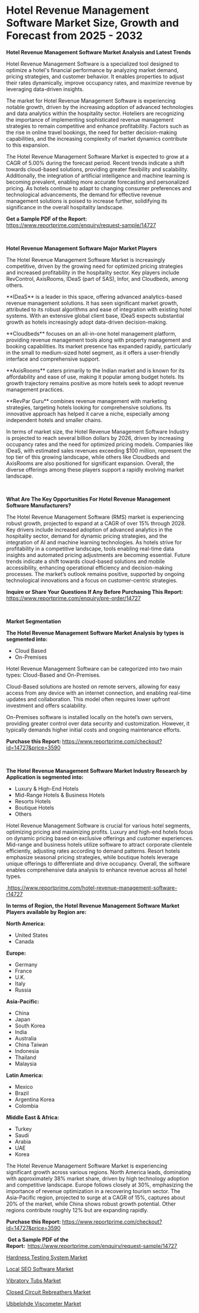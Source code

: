 <p><h1>Hotel Revenue Management Software Market Size, Growth and Forecast from 2025 - 2032</h1></p><p><strong>Hotel Revenue Management Software Market Analysis and Latest Trends</strong></p>
<p><p>Hotel Revenue Management Software is a specialized tool designed to optimize a hotel's financial performance by analyzing market demand, pricing strategies, and customer behavior. It enables properties to adjust their rates dynamically, improve occupancy rates, and maximize revenue by leveraging data-driven insights.</p><p>The market for Hotel Revenue Management Software is experiencing notable growth, driven by the increasing adoption of advanced technologies and data analytics within the hospitality sector. Hoteliers are recognizing the importance of implementing sophisticated revenue management strategies to remain competitive and enhance profitability. Factors such as the rise in online travel bookings, the need for better decision-making capabilities, and the increasing complexity of market dynamics contribute to this expansion.</p><p>The Hotel Revenue Management Software Market is expected to grow at a CAGR of 5.00% during the forecast period. Recent trends indicate a shift towards cloud-based solutions, providing greater flexibility and scalability. Additionally, the integration of artificial intelligence and machine learning is becoming prevalent, enabling more accurate forecasting and personalized pricing. As hotels continue to adapt to changing consumer preferences and technological advancements, the demand for effective revenue management solutions is poised to increase further, solidifying its significance in the overall hospitality landscape.</p></p>
<p><strong>Get a Sample PDF of the Report:&nbsp;</strong> <a href="https://www.reportprime.com/enquiry/request-sample/14727?utm_campaign=3051&utm_medium=2&utm_source=Github&utm_content=ia&utm_term=20032025&utm_id=hotel-revenue-management-software">https://www.reportprime.com/enquiry/request-sample/14727</a></p>
<p>&nbsp;</p>
<p><strong>Hotel Revenue Management Software Major Market Players</strong></p>
<p><p>The Hotel Revenue Management Software Market is increasingly competitive, driven by the growing need for optimized pricing strategies and increased profitability in the hospitality sector. Key players include RevControl, AxisRooms, IDeaS (part of SAS), Infor, and Cloudbeds, among others.</p><p>**IDeaS** is a leader in this space, offering advanced analytics-based revenue management solutions. It has seen significant market growth, attributed to its robust algorithms and ease of integration with existing hotel systems. With an extensive global client base, IDeaS expects substantial growth as hotels increasingly adopt data-driven decision-making.</p><p>**Cloudbeds** focuses on an all-in-one hotel management platform, providing revenue management tools along with property management and booking capabilities. Its market presence has expanded rapidly, particularly in the small to medium-sized hotel segment, as it offers a user-friendly interface and comprehensive support.</p><p>**AxisRooms** caters primarily to the Indian market and is known for its affordability and ease of use, making it popular among budget hotels. Its growth trajectory remains positive as more hotels seek to adopt revenue management practices.</p><p>**RevPar Guru** combines revenue management with marketing strategies, targeting hotels looking for comprehensive solutions. Its innovative approach has helped it carve a niche, especially among independent hotels and smaller chains.</p><p>In terms of market size, the Hotel Revenue Management Software Industry is projected to reach several billion dollars by 2026, driven by increasing occupancy rates and the need for optimized pricing models. Companies like IDeaS, with estimated sales revenues exceeding $100 million, represent the top tier of this growing landscape, while others like Cloudbeds and AxisRooms are also positioned for significant expansion. Overall, the diverse offerings among these players support a rapidly evolving market landscape.</p></p>
<p>&nbsp;</p>
<p><strong>What Are The Key Opportunities For Hotel Revenue Management Software Manufacturers?</strong></p>
<p><p>The Hotel Revenue Management Software (RMS) market is experiencing robust growth, projected to expand at a CAGR of over 15% through 2028. Key drivers include increased adoption of advanced analytics in the hospitality sector, demand for dynamic pricing strategies, and the integration of AI and machine learning technologies. As hotels strive for profitability in a competitive landscape, tools enabling real-time data insights and automated pricing adjustments are becoming essential. Future trends indicate a shift towards cloud-based solutions and mobile accessibility, enhancing operational efficiency and decision-making processes. The market’s outlook remains positive, supported by ongoing technological innovations and a focus on customer-centric strategies.</p></p>
<p><strong>Inquire or Share Your Questions If Any Before Purchasing This Report:</strong> <a href="https://www.reportprime.com/enquiry/pre-order/14727?utm_campaign=3051&utm_medium=2&utm_source=Github&utm_content=ia&utm_term=20032025&utm_id=hotel-revenue-management-software">https://www.reportprime.com/enquiry/pre-order/14727</a></p>
<p>&nbsp;</p>
<p><strong>Market Segmentation</strong></p>
<p><strong>The Hotel Revenue Management Software Market Analysis by types is segmented into:</strong></p>
<p><ul><li>Cloud Based</li><li>On-Premises</li></ul></p>
<p><p>Hotel Revenue Management Software can be categorized into two main types: Cloud-Based and On-Premises. </p><p>Cloud-Based solutions are hosted on remote servers, allowing for easy access from any device with an internet connection, and enabling real-time updates and collaboration. This model often requires lower upfront investment and offers scalability.</p><p>On-Premises software is installed locally on the hotel’s own servers, providing greater control over data security and customization. However, it typically demands higher initial costs and ongoing maintenance efforts.</p></p>
<p><strong>Purchase this Report:&nbsp;</strong><a href="https://www.reportprime.com/checkout?id=14727&price=3590&utm_campaign=3051&utm_medium=2&utm_source=Github&utm_content=ia&utm_term=20032025&utm_id=hotel-revenue-management-software">https://www.reportprime.com/checkout?id=14727&price=3590</a></p>
<p>&nbsp;</p>
<p><strong>The Hotel Revenue Management Software Market Industry Research by Application is segmented into:</strong></p>
<p><ul><li>Luxury & High-End Hotels</li><li>Mid-Range Hotels & Business Hotels</li><li>Resorts Hotels</li><li>Boutique Hotels</li><li>Others</li></ul></p>
<p><p>Hotel Revenue Management Software is crucial for various hotel segments, optimizing pricing and maximizing profits. Luxury and high-end hotels focus on dynamic pricing based on exclusive offerings and customer experiences. Mid-range and business hotels utilize software to attract corporate clientele efficiently, adjusting rates according to demand patterns. Resort hotels emphasize seasonal pricing strategies, while boutique hotels leverage unique offerings to differentiate and drive occupancy. Overall, the software enables comprehensive data analysis to enhance revenue across all hotel types.</p></p>
<p><a href="https://www.reportprime.com/hotel-revenue-management-software-r14727?utm_campaign=3051&utm_medium=2&utm_source=Github&utm_content=ia&utm_term=20032025&utm_id=hotel-revenue-management-software">&nbsp;https://www.reportprime.com/hotel-revenue-management-software-r14727</a></p>
<p><strong>In terms of Region, the Hotel Revenue Management Software Market Players available by Region are:</strong></p>
<p>
    <p> <strong> North America: </strong>
        <ul>
            <li>United States</li>
            <li>Canada</li>
        </ul>
        </p> 
    <p> <strong> Europe: </strong>
        <ul>
            <li>Germany</li>
            <li>France</li>
            <li>U.K.</li>
            <li>Italy</li>
            <li>Russia</li>
        </ul>
        </p> 
    <p> <strong> Asia-Pacific: </strong>
        <ul>
            <li>China</li>
            <li>Japan</li>
            <li>South Korea</li>
            <li>India</li>
            <li>Australia</li>
            <li>China Taiwan</li>
            <li>Indonesia</li>
            <li>Thailand</li>
            <li>Malaysia</li>
        </ul>
        </p> 
    <p> <strong> Latin America: </strong>
        <ul>
            <li>Mexico</li>
            <li>Brazil</li>
            <li>Argentina Korea</li>
            <li>Colombia</li>
        </ul>
        </p> 
    <p> <strong> Middle East & Africa: </strong>
        <ul>
            <li>Turkey</li>
            <li>Saudi</li>
            <li>Arabia</li>
            <li>UAE</li>
            <li>Korea</li>
        </ul>
    </p>
    </p>
<p><p>The Hotel Revenue Management Software Market is experiencing significant growth across various regions. North America leads, dominating with approximately 38% market share, driven by high technology adoption and competitive landscape. Europe follows closely at 30%, emphasizing the importance of revenue optimization in a recovering tourism sector. The Asia-Pacific region, projected to surge at a CAGR of 15%, captures about 20% of the market, while China shows robust growth potential. Other regions contribute roughly 12% but are expanding rapidly.</p></p>
<p><strong>Purchase this Report: </strong><a href="https://www.reportprime.com/checkout?id=14727&price=3590&utm_campaign=3051&utm_medium=2&utm_source=Github&utm_content=ia&utm_term=20032025&utm_id=hotel-revenue-management-software">https://www.reportprime.com/checkout?id=14727&price=3590</a></p>
<p>&nbsp;<strong>Get a Sample PDF of the Report:&nbsp;&nbsp;</strong><a href="https://www.reportprime.com/enquiry/request-sample/14727?utm_campaign=3051&utm_medium=2&utm_source=Github&utm_content=ia&utm_term=20032025&utm_id=hotel-revenue-management-software">https://www.reportprime.com/enquiry/request-sample/14727</a></p>
<p><strong></strong></p>
<p><p><a href="https://www.linkedin.com/pulse/hardness-testing-system-market-navigating-challenges-unlocking-lia7c?utm_campaign=3051&utm_medium=2&utm_source=Github&utm_content=ia&utm_term=20032025&utm_id=hotel-revenue-management-software">Hardness Testing System Market</a></p><p><a href="https://github.com/haaszgettre6/Market-Research-Report-List-1/blob/main/local-seo-software-market.md?utm_campaign=3051&utm_medium=2&utm_source=Github&utm_content=ia&utm_term=20032025&utm_id=hotel-revenue-management-software">Local SEO Software Market</a></p><p><a href="https://www.linkedin.com/pulse/vibratory-tubs-market-pulse-127-expansion-blueprint-2025-2032-6yrmc?utm_campaign=3051&utm_medium=2&utm_source=Github&utm_content=ia&utm_term=20032025&utm_id=hotel-revenue-management-software">Vibratory Tubs Market</a></p><p><a href="https://www.linkedin.com/pulse/market-size-growth-projections-closed-circuit-rebreathers-x8xec?utm_campaign=3051&utm_medium=2&utm_source=Github&utm_content=ia&utm_term=20032025&utm_id=hotel-revenue-management-software">Closed Circuit Rebreathers Market</a></p><p><a href="https://www.linkedin.com/pulse/comprehensive-report-ubbelohde-viscometer-market-2025-2032-hlg8c?utm_campaign=3051&utm_medium=2&utm_source=Github&utm_content=ia&utm_term=20032025&utm_id=hotel-revenue-management-software">Ubbelohde Viscometer Market</a></p></p>